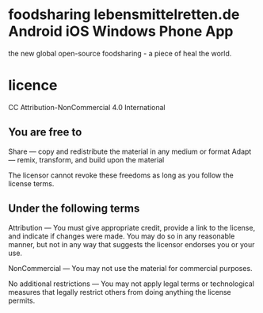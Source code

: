 foodsharing lebensmittelretten.de Android iOS Windows Phone App
===============

the new global open-source foodsharing - a piece of heal the world.

licence
===============
CC Attribution-NonCommercial 4.0 International

You are free to
---------------
Share — copy and redistribute the material in any medium or format
Adapt — remix, transform, and build upon the material

The licensor cannot revoke these freedoms as long as you follow the license terms.

Under the following terms
-------------------------
Attribution — You must give appropriate credit, provide a link to the license, and indicate if changes were made. You may do so in any reasonable manner, but not in any way that suggests the licensor endorses you or your use.

NonCommercial — You may not use the material for commercial purposes.

No additional restrictions — You may not apply legal terms or technological measures that legally restrict others from doing anything the license permits.
